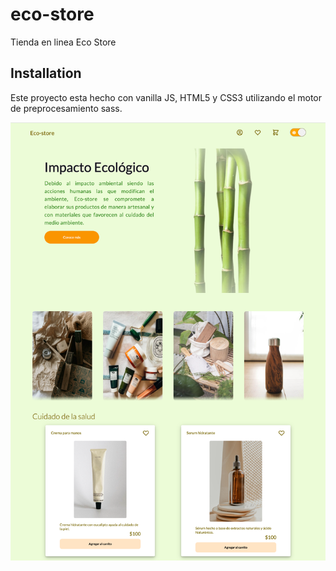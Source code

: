 # eco-store

Tienda en linea Eco Store

## Installation

Este proyecto esta hecho con vanilla JS, HTML5 y CSS3 utilizando el motor de preprocesamiento sass.

![alt text](./assets/readme-imgs/index.png)

